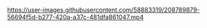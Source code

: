

https://user-images.githubusercontent.com/58883319/208789879-56694f5d-b277-420a-a37c-481dfa861047.mp4

